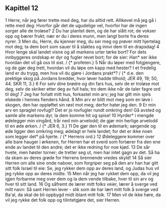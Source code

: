 ## Kapittel 12

1 Herre, når jeg fører trette med deg, har du alltid rett. Allikevel må jeg gå i rette med deg: Hvorfor går det de ugudelige vel, hvorfor har de ingen sorger alle de troløse?
2 Du har plantet dem, og de har slått rot; de vokser opp og bærer frukt; nær er du i deres munn, men langt borte fra deres nyrer.
3 Men du, Herre, du kjenner meg, du ser meg og prøver mitt hjertelag mot deg; ta dem bort som sauer til å slaktes og innvi dem til en drapsdag!
4 Hvor lenge skal landet visne og all markens urter tørke bort? For dets innbyggeres ondskap er dyr og fugler revet bort; for de sier: Han* ser ikke hvordan det vil gå oss til sist. / {* profeten.}
5 Når du løper med fotgjengere, og de gjør deg trett, hvordan vil du løpe om kapp med hester? I et fredelig land er du trygg, men hva vil du gjøre i Jordans prakt*? / {* d.e. den prektige skog på Jordans bredder, hvor løver hadde tilhold; JER 49, 19; 50, 44. SKR 11, 3.}
6 For selv dine brødre og din fars hus, selv de er troløse mot deg, selv de skriker etter deg av full hals; tro dem ikke når de taler fagre ord til deg!
7 Jeg har forlatt mitt hus, forkastet min arv; jeg har gitt min sjels elskede i hennes fienders hånd.
8 Min arv er blitt mot meg som en løve i skogen, den har oppløftet sin røst mot meg; derfor hater jeg den.
9 Er min arv en spraglet rovfugl? Det er jo rovfugler rundt omkring den! Gå avsted og samle alle markens dyr, la dem komme hit og spise!
10 Hyrder* i mengde ødelegger min vingård, trår ned min arvelodd; de gjør min herlige arvelodd til en øde ørken. / {* JER 6, 3.}
11 De gjør den til en ødemark; sørgende og øde ligger den omkring meg; ødelagt er hele landet; for det er ikke noen som legger det* på hjerte. / {* Herrens ord.}
12 Ødeleggere kommer over alle bare hauger i ørkenen, for Herren har et sverd som fortærer fra den ene ende av landet til den andre; det er ikke redning for noe kjød.
13 De sår hvete, men høster torner; de tretter seg ut, men har intet gagn av det. Så ha da skam av deres grøde for Herrens brennende vredes skyld!
14 Så sier Herren om alle sine onde naboer, som forgriper seg på den arv han har gitt sitt folk Israel til eie: Se, jeg rykker dem opp av deres land, og Judas hus vil jeg rykke opp av deres midte.
15 Men når jeg har rykket dem opp, da vil jeg igjen forbarme meg over dem og la dem vende tilbake, hver til sin arv og hver til sitt land.
16 Og såfremt de lærer mitt folks veier, lærer å sverge ved mitt navn: Så sant Herren lever - slik som de har lært mitt folk å sverge ved Ba'al, da skal de bli oppbygd midt iblant mitt folk.
17 Men vil de ikke høre, da vil jeg rykke det folk opp og tilintetgjøre det, sier Herren.
